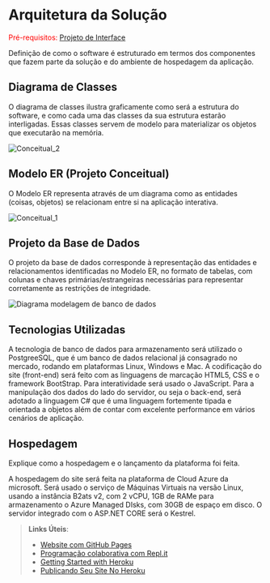 # Arquitetura da Solução

<span style="color:red">Pré-requisitos: <a href="3-Projeto de Interface.md"> Projeto de Interface</a></span>

Definição de como o software é estruturado em termos dos componentes que fazem parte da solução e do ambiente de hospedagem da aplicação.

## Diagrama de Classes

O diagrama de classes ilustra graficamente como será a estrutura do software, e como cada uma das classes da sua estrutura estarão interligadas. Essas classes servem de modelo para materializar os objetos que executarão na memória.

![Conceitual_2](https://github.com/ICEI-PUC-Minas-PMV-ADS/pmv-ads-2024-1-e2-proj-int-t8-pmv-ads-2024-1-e2-roda-velha/assets/59897366/152238e6-0bcc-4b82-9d73-1e2bade36b38)


## Modelo ER (Projeto Conceitual)

O Modelo ER representa através de um diagrama como as entidades (coisas, objetos) se relacionam entre si na aplicação interativa.

![Conceitual_1](https://github.com/ICEI-PUC-Minas-PMV-ADS/pmv-ads-2024-1-e2-proj-int-t8-pmv-ads-2024-1-e2-roda-velha/assets/59897366/461f26fb-9bc4-46c6-ae24-44032565f1ac)



## Projeto da Base de Dados

O projeto da base de dados corresponde à representação das entidades e relacionamentos identificadas no Modelo ER, no formato de tabelas, com colunas e chaves primárias/estrangeiras necessárias para representar corretamente as restrições de integridade.
 
![Diagrama modelagem de banco de dados](https://github.com/ICEI-PUC-Minas-PMV-ADS/pmv-ads-2024-1-e2-proj-int-t8-pmv-ads-2024-1-e2-roda-velha/assets/59897366/aac947fe-d289-4706-bba8-8ce65f38e920)


## Tecnologias Utilizadas

A tecnologia de banco de dados para armazenamento será utilizado o PostgreeSQL, que é um banco de dados relacional já consagrado no mercado, rodando em plataformas Linux, Windows e Mac.
A codificação do site (front-end) será feito com as linguagens de marcação HTML5, CSS e o framework BootStrap. Para interatividade será usado o JavaScript.
Para a manipulação dos dados do lado do servidor, ou seja o back-end, será adotado a linguagem C# que é uma linguagem fortemente tipada e orientada a objetos além de contar com excelente performance em vários cenários de aplicação.

## Hospedagem

Explique como a hospedagem e o lançamento da plataforma foi feita.

A hospedagem do site será feita na plataforma de Cloud Azure da microsoft. Será usado o serviço de Máquinas Virtuais na versão Linux, usando a instância B2ats v2, com 2 vCPU, 1GB de RAMe para armazenamento o Azure Managed DIsks, com 30GB de espaço em disco.
O servidor integrado com o ASP.NET CORE será o Kestrel.

> **Links Úteis**:
>
> - [Website com GitHub Pages](https://pages.github.com/)
> - [Programação colaborativa com Repl.it](https://repl.it/)
> - [Getting Started with Heroku](https://devcenter.heroku.com/start)
> - [Publicando Seu Site No Heroku](http://pythonclub.com.br/publicando-seu-hello-world-no-heroku.html)
